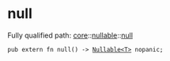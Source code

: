 # null

Fully qualified path: [core](./core.md)::[nullable](./core-nullable.md)::[null](./core-nullable-null.md)

<pre><code class="language-cairo">pub extern fn null() -&gt; <a href="core-nullable-Nullable.html">Nullable&lt;T&gt;</a> nopanic;</code></pre>

